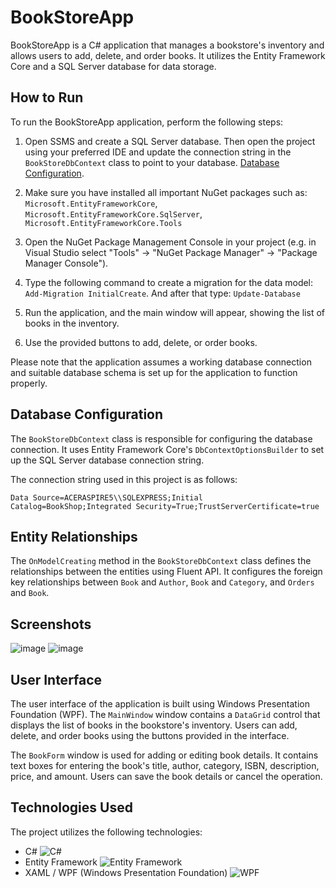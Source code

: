 # BookStoreApp

BookStoreApp is a C# application that manages a bookstore's inventory and allows users to add, delete, and order books. It utilizes the Entity Framework Core and a SQL Server database for data storage.

## How to Run

To run the BookStoreApp application, perform the following steps:

1. Open SSMS and create a SQL Server database. Then open the project using your preferred IDE and update the connection string in the `BookStoreDbContext` class to point to your database. [Database Configuration](#database-configuration).

2. Make sure you have installed all important NuGet packages such as: `Microsoft.EntityFrameworkCore`, `Microsoft.EntityFrameworkCore.SqlServer`, `Microsoft.EntityFrameworkCore.Tools`

3. Open the NuGet Package Management Console in your project (e.g. in Visual Studio select "Tools" -> "NuGet Package Manager" -> "Package Manager Console").

4. Type the following command to create a migration for the data model: `Add-Migration InitialCreate`. And after that type: `Update-Database`

5. Run the application, and the main window will appear, showing the list of books in the inventory.

6. Use the provided buttons to add, delete, or order books.

Please note that the application assumes a working database connection and suitable database schema is set up for the application to function properly.

## Database Configuration

The `BookStoreDbContext` class is responsible for configuring the database connection. It uses Entity Framework Core's `DbContextOptionsBuilder` to set up the SQL Server database connection string.

The connection string used in this project is as follows:
```
Data Source=ACERASPIRE5\\SQLEXPRESS;Initial Catalog=BookShop;Integrated Security=True;TrustServerCertificate=true
```

## Entity Relationships

The `OnModelCreating` method in the `BookStoreDbContext` class defines the relationships between the entities using Fluent API. It configures the foreign key relationships between `Book` and `Author`, `Book` and `Category`, and `Orders` and `Book`.

## Screenshots
![image](https://github.com/knizinsky/BookStore-Desktop-App/assets/108873272/499253b0-c5d0-44f5-b762-d4ab9726ff50)
![image](https://github.com/knizinsky/BookStore-Desktop-App/assets/108873272/9a38165b-ec9d-4768-971c-48d015e1c4b7)

## User Interface

The user interface of the application is built using Windows Presentation Foundation (WPF). The `MainWindow` window contains a `DataGrid` control that displays the list of books in the bookstore's inventory. Users can add, delete, and order books using the buttons provided in the interface.

The `BookForm` window is used for adding or editing book details. It contains text boxes for entering the book's title, author, category, ISBN, description, price, and amount. Users can save the book details or cancel the operation.

## Technologies Used

The project utilizes the following technologies:

- C#
  ![C#](https://cdn.icon-icons.com/icons2/2415/PNG/32/csharp_original_logo_icon_146578.png)
- Entity Framework
  ![Entity Framework](https://cdn.icon-icons.com/icons2/2415/PNG/32/dot_net_original_wordmark_logo_icon_146547.png)
- XAML / WPF (Windows Presentation Foundation)
  ![WPF](https://cdn.icon-icons.com/icons2/2530/PNG/48/wpf_button_icon_151942.png)
